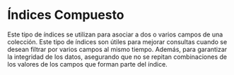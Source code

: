 # Índices Compuesto 

Este tipo de índices se utilizan para asociar a dos o varios campos de una colección. Este tipo de índices son útiles para mejorar consultas cuando se desean filtrar por varios campos al mismo tiempo. Además, para garantizar la integridad de los datos, asegurando que no se repitan combinaciones de los valores de los campos que forman parte del índice. 